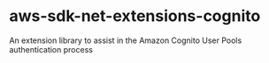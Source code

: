 # aws-sdk-net-extensions-cognito
An extension library to assist in the Amazon Cognito User Pools authentication process
